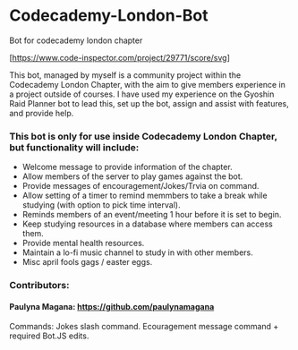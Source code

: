 # Codecademy-London-Bot
Bot for codecademy london chapter

[https://www.code-inspector.com/project/29771/score/svg]

This bot, managed by myself is a community project within the Codecademy London Chapter, with the aim to give members experience
in a project outside of courses. I have used my experience on the Gyoshin Raid Planner bot to lead this, set up the bot, assign
and assist with features, and provide help. 

### This bot is only for use inside Codecademy London Chapter, but functionality will include:

- Welcome message to provide information of the chapter.
- Allow members of the server to play games against the bot.
- Provide messages of encouragement/Jokes/Trvia on command.
- Allow setting of a timer to remind memmbers to take a break while studying (with option to pick time interval).
- Reminds members of an event/meeting 1 hour before it is set to begin.
- Keep studying resources in a database where members can access them. 
- Provide mental health resources.
- Maintain a lo-fi music channel to study in with other members. 
- Misc april fools gags / easter eggs.

### Contributors:

#### Paulyna Magana: https://github.com/paulynamagana
Commands: Jokes slash command. Ecouragement message command + required Bot.JS edits.
